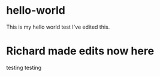 # hello-world
This is my hello world test
I've edited this.

# Richard made edits now here

testing testing
